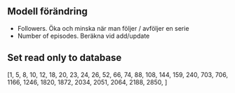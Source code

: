 
## Modell förändring
- Followers. Öka och minska när man följer / avföljer en serie
- Number of episodes. Beräkna vid add/update

## Set read only to database

[1, 5, 8, 10, 12, 18, 20, 23, 24, 26, 52, 66, 74, 88, 108, 144, 159, 240, 703, 706, 1166, 1246, 1820, 1872, 2034, 2051, 2064, 2188, 2850, ]
